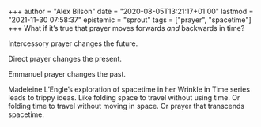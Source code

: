 +++
author = "Alex Bilson"
date = "2020-08-05T13:21:17+01:00"
lastmod = "2021-11-30 07:58:37"
epistemic = "sprout"
tags = ["prayer", "spacetime"]
+++
What if it’s true that prayer moves forwards _and_ backwards in time?

Intercessory prayer changes the future.

Direct prayer changes the present.

Emmanuel prayer changes the past.

Madeleine L’Engle’s exploration of spacetime in her Wrinkle in Time series leads to trippy ideas. Like folding space to travel without using time. Or folding time to travel without moving in space. Or prayer that transcends spacetime.
